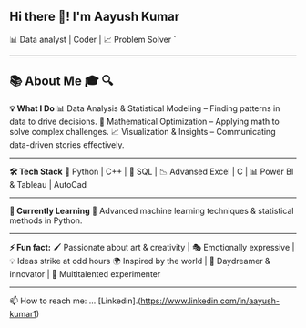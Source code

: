 ## Hi there 👋! I'm Aayush Kumar
📊 Data analyst | Coder | 📈 Problem Solver `

-----

**📚 About Me**
🎓
🔍 
-----

**💡 What I Do**
📊 Data Analysis & Statistical Modeling – Finding patterns in data to drive decisions.
🧠 Mathematical Optimization – Applying math to solve complex challenges.
📈 Visualization & Insights – Communicating data-driven stories effectively.

-----

**🛠️ Tech Stack**
🐍 Python | C++ | 📂 SQL | 📉 Advansed Excel | C | 📊 Power BI & Tableau | AutoCad

----

**🌱 Currently Learning**
🚀 Advanced machine learning techniques & statistical methods in Python.

-----

**⚡ Fun fact:**
🖌️ Passionate about art & creativity | 🎭 Emotionally expressive | 💡 Ideas strike at odd hours 🌍 Inspired by the world | 🧐 Daydreamer & innovator | 🎵 Multitalented experimenter

----

📫 How to reach me: ... [Linkedin].(https://www.linkedin.com/in/aayush-kumar1) 


